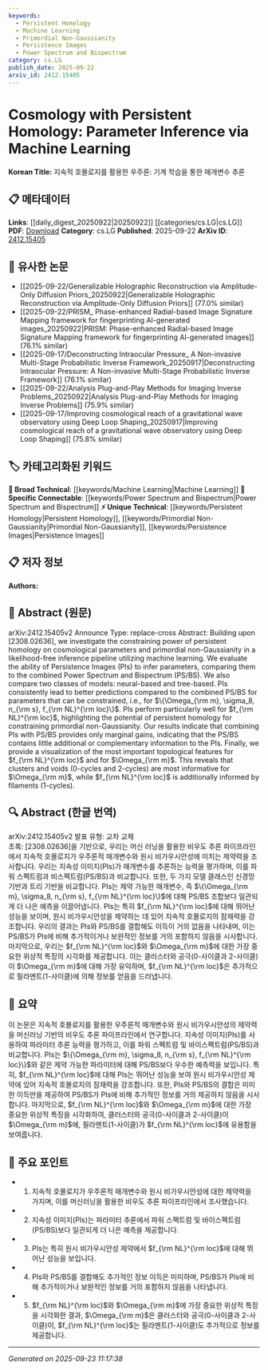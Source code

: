 ```yaml
---
keywords:
  - Persistent Homology
  - Machine Learning
  - Primordial Non-Gaussianity
  - Persistence Images
  - Power Spectrum and Bispectrum
category: cs.LG
publish_date: 2025-09-22
arxiv_id: 2412.15405
---
```


<!-- KEYWORD_LINKING_METADATA:
{
  "processed_timestamp": "2025-09-23T11:17:38.214016",
  "vocabulary_version": "1.0",
  "selected_keywords": [
    "Persistent Homology",
    "Machine Learning",
    "Primordial Non-Gaussianity",
    "Persistence Images",
    "Power Spectrum and Bispectrum"
  ],
  "rejected_keywords": [],
  "similarity_scores": {
    "Persistent Homology": 0.78,
    "Machine Learning": 0.7,
    "Primordial Non-Gaussianity": 0.72,
    "Persistence Images": 0.75,
    "Power Spectrum and Bispectrum": 0.68
  },
  "extraction_method": "AI_prompt_based",
  "budget_applied": true,
  "candidates_json": {
    "candidates": [
      {
        "surface": "Persistent Homology",
        "canonical": "Persistent Homology",
        "aliases": [
          "PH"
        ],
        "category": "unique_technical",
        "rationale": "Persistent Homology is a unique approach in topological data analysis, crucial for understanding cosmological structures.",
        "novelty_score": 0.75,
        "connectivity_score": 0.68,
        "specificity_score": 0.85,
        "link_intent_score": 0.78
      },
      {
        "surface": "Machine Learning",
        "canonical": "Machine Learning",
        "aliases": [
          "ML"
        ],
        "category": "broad_technical",
        "rationale": "Machine Learning is a foundational technique used in the inference pipeline, connecting with various computational methods.",
        "novelty_score": 0.3,
        "connectivity_score": 0.9,
        "specificity_score": 0.5,
        "link_intent_score": 0.7
      },
      {
        "surface": "Primordial Non-Gaussianity",
        "canonical": "Primordial Non-Gaussianity",
        "aliases": [
          "PNG"
        ],
        "category": "unique_technical",
        "rationale": "Primordial Non-Gaussianity is a specific cosmological parameter that benefits from topological analysis, enhancing the paper's focus.",
        "novelty_score": 0.68,
        "connectivity_score": 0.6,
        "specificity_score": 0.8,
        "link_intent_score": 0.72
      },
      {
        "surface": "Persistence Images",
        "canonical": "Persistence Images",
        "aliases": [
          "PIs"
        ],
        "category": "unique_technical",
        "rationale": "Persistence Images are a novel representation in topological data analysis, crucial for parameter inference in this study.",
        "novelty_score": 0.7,
        "connectivity_score": 0.65,
        "specificity_score": 0.78,
        "link_intent_score": 0.75
      },
      {
        "surface": "Power Spectrum and Bispectrum",
        "canonical": "Power Spectrum and Bispectrum",
        "aliases": [
          "PS/BS"
        ],
        "category": "specific_connectable",
        "rationale": "Power Spectrum and Bispectrum are traditional cosmological tools, providing a baseline for comparison with novel methods.",
        "novelty_score": 0.55,
        "connectivity_score": 0.72,
        "specificity_score": 0.7,
        "link_intent_score": 0.68
      }
    ],
    "ban_list_suggestions": [
      "Likelihood-Free Inference",
      "Neural-Based Models",
      "Tree-Based Models"
    ]
  },
  "decisions": [
    {
      "candidate_surface": "Persistent Homology",
      "resolved_canonical": "Persistent Homology",
      "decision": "linked",
      "scores": {
        "novelty": 0.75,
        "connectivity": 0.68,
        "specificity": 0.85,
        "link_intent": 0.78
      }
    },
    {
      "candidate_surface": "Machine Learning",
      "resolved_canonical": "Machine Learning",
      "decision": "linked",
      "scores": {
        "novelty": 0.3,
        "connectivity": 0.9,
        "specificity": 0.5,
        "link_intent": 0.7
      }
    },
    {
      "candidate_surface": "Primordial Non-Gaussianity",
      "resolved_canonical": "Primordial Non-Gaussianity",
      "decision": "linked",
      "scores": {
        "novelty": 0.68,
        "connectivity": 0.6,
        "specificity": 0.8,
        "link_intent": 0.72
      }
    },
    {
      "candidate_surface": "Persistence Images",
      "resolved_canonical": "Persistence Images",
      "decision": "linked",
      "scores": {
        "novelty": 0.7,
        "connectivity": 0.65,
        "specificity": 0.78,
        "link_intent": 0.75
      }
    },
    {
      "candidate_surface": "Power Spectrum and Bispectrum",
      "resolved_canonical": "Power Spectrum and Bispectrum",
      "decision": "linked",
      "scores": {
        "novelty": 0.55,
        "connectivity": 0.72,
        "specificity": 0.7,
        "link_intent": 0.68
      }
    }
  ]
}
-->

# Cosmology with Persistent Homology: Parameter Inference via Machine Learning

**Korean Title:** 지속적 호몰로지를 활용한 우주론: 기계 학습을 통한 매개변수 추론

## 📋 메타데이터

**Links**: [[daily_digest_20250922|20250922]] [[categories/cs.LG|cs.LG]]
**PDF**: [Download](https://arxiv.org/pdf/2412.15405.pdf)
**Category**: cs.LG
**Published**: 2025-09-22
**ArXiv ID**: [2412.15405](https://arxiv.org/abs/2412.15405)

## 🔗 유사한 논문
- [[2025-09-22/Generalizable Holographic Reconstruction via Amplitude-Only Diffusion Priors_20250922|Generalizable Holographic Reconstruction via Amplitude-Only Diffusion Priors]] (77.0% similar)
- [[2025-09-22/PRISM_ Phase-enhanced Radial-based Image Signature Mapping framework for fingerprinting AI-generated images_20250922|PRISM: Phase-enhanced Radial-based Image Signature Mapping framework for fingerprinting AI-generated images]] (76.1% similar)
- [[2025-09-17/Deconstructing Intraocular Pressure_ A Non-invasive Multi-Stage Probabilistic Inverse Framework_20250917|Deconstructing Intraocular Pressure: A Non-invasive Multi-Stage Probabilistic Inverse Framework]] (76.1% similar)
- [[2025-09-22/Analysis Plug-and-Play Methods for Imaging Inverse Problems_20250922|Analysis Plug-and-Play Methods for Imaging Inverse Problems]] (75.9% similar)
- [[2025-09-17/Improving cosmological reach of a gravitational wave observatory using Deep Loop Shaping_20250917|Improving cosmological reach of a gravitational wave observatory using Deep Loop Shaping]] (75.8% similar)

## 🏷️ 카테고리화된 키워드
**🧠 Broad Technical**: [[keywords/Machine Learning|Machine Learning]]
**🔗 Specific Connectable**: [[keywords/Power Spectrum and Bispectrum|Power Spectrum and Bispectrum]]
**⚡ Unique Technical**: [[keywords/Persistent Homology|Persistent Homology]], [[keywords/Primordial Non-Gaussianity|Primordial Non-Gaussianity]], [[keywords/Persistence Images|Persistence Images]]

## 📋 저자 정보

**Authors:** 

## 📄 Abstract (원문)

arXiv:2412.15405v2 Announce Type: replace-cross 
Abstract: Building upon [2308.02636], we investigate the constraining power of persistent homology on cosmological parameters and primordial non-Gaussianity in a likelihood-free inference pipeline utilizing machine learning. We evaluate the ability of Persistence Images (PIs) to infer parameters, comparing them to the combined Power Spectrum and Bispectrum (PS/BS). We also compare two classes of models: neural-based and tree-based. PIs consistently lead to better predictions compared to the combined PS/BS for parameters that can be constrained, i.e., for $\{\Omega_{\rm m}, \sigma_8, n_{\rm s}, f_{\rm NL}^{\rm loc}\}$. PIs perform particularly well for $f_{\rm NL}^{\rm loc}$, highlighting the potential of persistent homology for constraining primordial non-Gaussianity. Our results indicate that combining PIs with PS/BS provides only marginal gains, indicating that the PS/BS contains little additional or complementary information to the PIs. Finally, we provide a visualization of the most important topological features for $f_{\rm NL}^{\rm loc}$ and for $\Omega_{\rm m}$. This reveals that clusters and voids (0-cycles and 2-cycles) are most informative for $\Omega_{\rm m}$, while $f_{\rm NL}^{\rm loc}$ is additionally informed by filaments (1-cycles).

## 🔍 Abstract (한글 번역)

arXiv:2412.15405v2 발표 유형: 교차 교체  
초록: [2308.02636]을 기반으로, 우리는 머신 러닝을 활용한 비우도 추론 파이프라인에서 지속적 호몰로지가 우주론적 매개변수와 원시 비가우시안성에 미치는 제약력을 조사합니다. 우리는 지속성 이미지(PIs)가 매개변수를 추론하는 능력을 평가하며, 이를 파워 스펙트럼과 비스펙트럼(PS/BS)과 비교합니다. 또한, 두 가지 모델 클래스인 신경망 기반과 트리 기반을 비교합니다. PIs는 제약 가능한 매개변수, 즉 $\{\Omega_{\rm m}, \sigma_8, n_{\rm s}, f_{\rm NL}^{\rm loc}\}$에 대해 PS/BS 조합보다 일관되게 더 나은 예측을 이끌어냅니다. PIs는 특히 $f_{\rm NL}^{\rm loc}$에 대해 뛰어난 성능을 보이며, 원시 비가우시안성을 제약하는 데 있어 지속적 호몰로지의 잠재력을 강조합니다. 우리의 결과는 PIs와 PS/BS를 결합해도 이득이 거의 없음을 나타내며, 이는 PS/BS가 PIs에 비해 추가적이거나 보완적인 정보를 거의 포함하지 않음을 시사합니다. 마지막으로, 우리는 $f_{\rm NL}^{\rm loc}$와 $\Omega_{\rm m}$에 대한 가장 중요한 위상적 특징의 시각화를 제공합니다. 이는 클러스터와 공극(0-사이클과 2-사이클)이 $\Omega_{\rm m}$에 대해 가장 유익하며, $f_{\rm NL}^{\rm loc}$은 추가적으로 필라멘트(1-사이클)에 의해 정보를 얻음을 드러냅니다.

## 📝 요약

이 논문은 지속적 호몰로지를 활용한 우주론적 매개변수와 원시 비가우시안성의 제약력을 머신러닝 기반의 비우도 추론 파이프라인에서 연구합니다. 지속성 이미지(PIs)를 사용하여 파라미터 추론 능력을 평가하고, 이를 파워 스펙트럼 및 바이스펙트럼(PS/BS)과 비교합니다. PIs는 $\{\Omega_{\rm m}, \sigma_8, n_{\rm s}, f_{\rm NL}^{\rm loc}\}$와 같은 제약 가능한 파라미터에 대해 PS/BS보다 우수한 예측력을 보입니다. 특히, $f_{\rm NL}^{\rm loc}$에 대해 PIs는 뛰어난 성능을 보여 원시 비가우시안성 제약에 있어 지속적 호몰로지의 잠재력을 강조합니다. 또한, PIs와 PS/BS의 결합은 미미한 이득만을 제공하여 PS/BS가 PIs에 비해 추가적인 정보를 거의 제공하지 않음을 시사합니다. 마지막으로, $f_{\rm NL}^{\rm loc}$와 $\Omega_{\rm m}$에 대한 가장 중요한 위상적 특징을 시각화하여, 클러스터와 공극(0-사이클과 2-사이클)이 $\Omega_{\rm m}$에, 필라멘트(1-사이클)가 $f_{\rm NL}^{\rm loc}$에 유용함을 보여줍니다.

## 🎯 주요 포인트

- 1. 지속적 호몰로지가 우주론적 매개변수와 원시 비가우시안성에 대한 제약력을 가지며, 이를 머신러닝을 활용한 비우도 추론 파이프라인에서 조사했습니다.
- 2. 지속성 이미지(PIs)는 파라미터 추론에서 파워 스펙트럼 및 바이스펙트럼(PS/BS)보다 일관되게 더 나은 예측을 제공합니다.
- 3. PIs는 특히 원시 비가우시안성 제약에서 $f_{\rm NL}^{\rm loc}$에 대해 뛰어난 성능을 보입니다.
- 4. PIs와 PS/BS를 결합해도 추가적인 정보 이득은 미미하며, PS/BS가 PIs에 비해 추가적이거나 보완적인 정보를 거의 포함하지 않음을 나타냅니다.
- 5. $f_{\rm NL}^{\rm loc}$와 $\Omega_{\rm m}$에 가장 중요한 위상적 특징을 시각화한 결과, $\Omega_{\rm m}$은 클러스터와 공극(0-사이클과 2-사이클)이, $f_{\rm NL}^{\rm loc}$는 필라멘트(1-사이클)도 추가적으로 정보를 제공합니다.


---

*Generated on 2025-09-23 11:17:38*